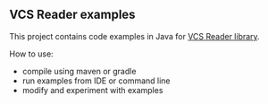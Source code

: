 ## VCS Reader examples

This project contains code examples in Java for [VCS Reader library](http://vcsreader.org).

How to use:
 - compile using maven or gradle
 - run examples from IDE or command line
 - modify and experiment with examples
